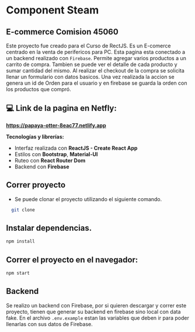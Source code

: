 # Component Steam

## E-commerce Comision 45060

Este proyecto fue creado para el Curso de RectJS. Es un E-comerce centrado en la venta de perifericos para PC.
Esta pagina esta conectado a un backend realizado con `Firebase`.
Permite agregar varios productos a un carrito de compra. Tambien se puede ver el detalle de cada producto y sumar cantidad del mismo.
Al realizar el checkout de la compra se solicita llenar un formulario con datos basicos. Una vez realizada la accion se genera un id de Orden para el usuario y en firebase se guarda la orden con los productos que compró.

## :computer: Link de la pagina en Netfly:
**https://papaya-otter-8eac77.netlify.app**

**Tecnologías y librerías:**
- Interfaz realizada con **ReactJS - Create React App**
- Estilos con **Bootstrap**, **Material-UI**
- Ruteo con **React Router Dom**
- Backend con **Firebase**


## Correr proyecto
- Se puede clonar el proyecto utilizando el siguiente comando.
```bash
  git clone
```
## Instalar dependencias.
```bash
npm install
```

## Correr el proyecto en el navegador:
```bash
npm start
```
## Backend

Se realizo un backend con Firebase, por si quieren descargar y correr este proyecto, tienen que generar su backend en firebase sino local con data fake.
En el archivo `.env.example` estan las variables que deben ir para poder llenarlas con sus datos de Firebase.
